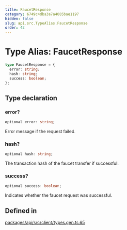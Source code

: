 ```yaml
---
title: FaucetResponse
category: 6749c4dba3a7a4005bae1197
hidden: false
slug: api.src.TypeAlias.FaucetResponse
order: 42
---
```


# Type Alias: FaucetResponse

```ts
type FaucetResponse = {
  error: string;
  hash: string;
  success: boolean;
};
```

## Type declaration

### error?

```ts
optional error: string;
```

Error message if the request failed.

### hash?

```ts
optional hash: string;
```

The transaction hash of the faucet transfer if successful.

### success?

```ts
optional success: boolean;
```

Indicates whether the faucet request was successful.

## Defined in

[packages/api/src/client/types.gen.ts:65](https://github.com/zkcloudworker/minatokens-lib/blob/main/packages/api/src/client/types.gen.ts#L65)

